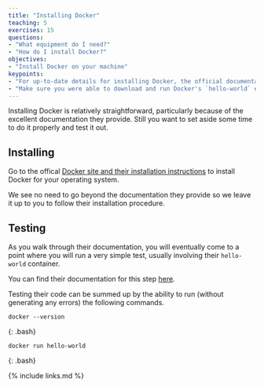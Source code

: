 ```yaml
---
title: "Installing Docker"
teaching: 5
exercises: 15
questions:
- "What equipment do I need?"
- "How do I install Docker?"
objectives:
- "Install Docker on your machine"
keypoints:
- "For up-to-date details for installing Docker, the official documentation is the best bet."
- "Make sure you were able to download and run Docker's `hello-world` example."
---
```


Installing Docker is relatively straightforward, particularly because of the excellent
documentation they provide. Still you want to set aside some time to do it properly and
test it out. 

## Installing

Go to the offical [Docker site and their installation instructions](https://docs.docker.com/get-docker/)
to install Docker for your operating system.

We see no need to go beyond the documentation they provide so we leave it up to you to follow
their installation procedure. 

## Testing

As you walk through their documentation, you will eventually come to a point where you will 
run a very simple test, usually involving their `hello-world` container. 

You can find their documentation for this step [here](https://docs.docker.com/get-started/). 

Testing their code can be summed up by the ability to run (without generating any errors) the following
commands.

~~~
docker --version
~~~
{: .bash}

~~~
docker run hello-world
~~~
{: .bash}


{% include links.md %}

